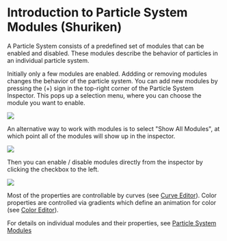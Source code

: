Introduction to Particle System Modules (Shuriken)
==================================================


A Particle System consists of a predefined set of modules that can be enabled and disabled. 
These modules describe the behavior of particles in an individual particle system. 

Initially only a few modules are enabled. Addding or removing modules changes the behavior of the particle system. 
You can add new modules by pressing the (+) sign in the top-right corner of the Particle System Inspector. This pops up a selection menu, where you can choose the module you want to enable. 

![](http://docwiki.hq.unity3d.com/uploads/Main/ParticleSystemAddNewModule.png)  

An alternative way to work with modules is to select "Show All Modules", at which point all of the modules will show up in the inspector. 

![](http://docwiki.hq.unity3d.com/uploads/Main/ShowAllModules.png)  

Then you can enable / disable modules directly from the inspector by clicking the checkbox to the left.

![](http://docwiki.hq.unity3d.com/uploads/Main/ParticleSystemAllModulesShowing.png)  

Most of the properties are controllable by curves (see [Curve Editor](ParticleSystemCurveEditor.html)). Color properties are controlled via gradients which define an animation for color (see [Color Editor](ParticleSystemColorEditor.html)). 

For details on individual modules and their properties, see [Particle System Modules](ParticleSystemModules40.html)
